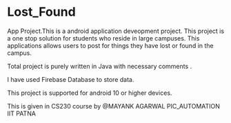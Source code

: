 # Lost_Found
App Project.This is a android application deveopment project.
This project is a one stop solution for students who reside in large campuses.
This applications allows users to post for things they have lost or found in the campus.

Total project is purely written in Java with necessary comments .

I have used Firebase Database to store data.

This project is supported for android 10 or higher devices.

This is given in CS230 course by @MAYANK AGARWAL PIC_AUTOMATION IIT PATNA
